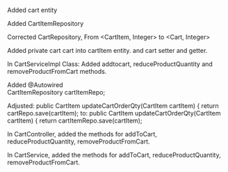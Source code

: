 
Added cart entity

Added CartItemRepository



Corrected CartRepository, From <CartItem, Integer> to <Cart, Integer>

Added private cart cart into cartItem entity. and cart setter and getter.

In CartServiceImpl Class:
Added addtocart, reduceProductQuantity and removeProductFromCart methods.

Added @Autowired  
CartItemRepository cartItemRepo;

Adjusted:
public CartItem updateCartOrderQty(CartItem cartItem) {
		return cartRepo.save(cartItem);
to:
public CartItem updateCartOrderQty(CartItem cartItem) {
		return cartItemRepo.save(cartItem);

In CartController, 
added the methods for addToCart, reduceProductQuantity, removeProductFromCart. 

In CartService, added the methods for addToCart, reduceProductQuantity,
removeProductFromCart.
 
